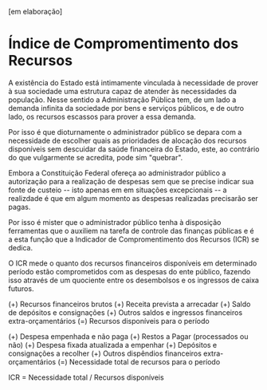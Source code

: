 [em elaboração]
# Índice de Compromentimento dos Recursos

A existência do Estado está intimamente vinculada à necessidade de prover à sua sociedade uma estrutura capaz de atender às necessidades da população. Nesse sentido a Administração Pública tem, de um lado a demanda infinita da sociedade por bens e serviços públicos, e de outro lado, os recursos escassos para prover a essa demanda.

Por isso é que dioturnamente o administrador público se depara com a necessidade de escolher quais as prioridades de alocação dos recursos disponíveis sem descuidar da saúde financeira do Estado, este, ao contrário do que vulgarmente se acredita, pode sim "quebrar".

Embora a Constituição Federal ofereça ao administrador público a autorização para a realização de despesas sem que se precise indicar sua fonte de custeio -- isto apenas em em situações excepcionais -- a realizdade é que em algum momento as despesas realizadas precisarão ser pagas.

Por isso é mister que o administrador público tenha à disposição ferramentas que o auxiliem na tarefa de controle das finanças públicas e é a esta função que a Indicador de Compromentimento dos Recursos (ICR) se dedica.

O ICR mede o quanto dos recursos financeiros disponíveis em determinado período estão comprometidos com as despesas do ente público, fazendo isso através de um quociente entre os desembolsos e os ingressos de caixa futuros.

(+) Recursos financeiros brutos
(+) Receita prevista a arrecadar
(+) Saldo de depósitos e consignações
(+) Outros saldos e ingressos financeiros extra-orçamentários
(=) Recursos disponíveis para o período

(+) Despesa empenhada e não paga
(+) Restos a Pagar (processados ou não)
(+) Despesa fixada atualizada a empenhar
(+) Depósitos e consignações a recolher
(+) Outros dispêndios financeiros extra-orçamentários
(=) Necessidade total de recursos para o período

ICR = Necessidade total / Recursos disponíveis
